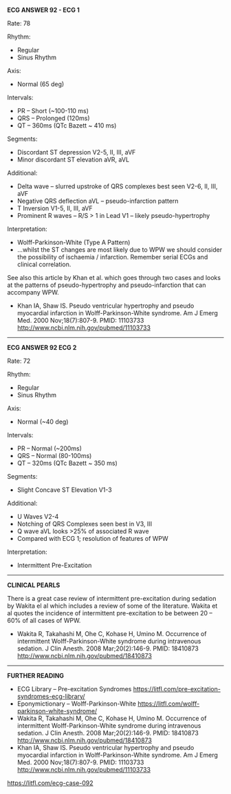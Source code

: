 **ECG ANSWER 92 - ECG 1**

Rate: 78 

Rhythm:
* Regular 
* Sinus Rhythm 

Axis:
* Normal (65 deg) 

Intervals:
* PR – Short (~100-110 ms) 
* QRS – Prolonged (120ms) 
* QT – 360ms (QTc Bazett ~ 410 ms) 

Segments:
* Discordant ST depression V2-5, II, III, aVF 
* Minor discordant ST elevation aVR, aVL 

Additional:
* Delta wave – slurred upstroke of QRS complexes best seen V2-6, II, III, aVF 
* Negative QRS deflection aVL – pseudo-infarction pattern 
* T Inversion V1-5, II, III, aVF 
* Prominent R waves – R/S > 1 in Lead V1 – likely pseudo-hypertrophy 

Interpretation:
* Wolff-Parkinson-White (Type A Pattern)  
* …whilst the ST changes are most likely due to WPW we should consider the possibility of ischaemia / infarction. Remember serial ECGs and clinical correlation. 

See also this article by Khan et al. which goes through two cases and looks at the patterns of pseudo-hypertrophy and pseudo-infarction that can accompany WPW.
* Khan IA, Shaw IS. Pseudo ventricular hypertrophy and pseudo myocardial infarction in Wolff-Parkinson-White syndrome. Am J Emerg Med. 2000 Nov;18(7):807-9. PMID: 11103733 <http://www.ncbi.nlm.nih.gov/pubmed/11103733>

---------------

**ECG ANSWER 92 ECG 2**

Rate: 72 

Rhythm:
* Regular 
* Sinus Rhythm 

Axis:
* Normal (~40 deg) 

Intervals:
* PR – Normal (~200ms) 
* QRS – Normal (80-100ms) 
* QT – 320ms (QTc Bazett ~ 350 ms) 

Segments:
* Slight Concave ST Elevation V1-3 

Additional:
* U Waves V2-4 
* Notching of QRS Complexes seen best in V3, III 
* Q wave aVL looks >25% of associated R wave 
* Compared with ECG 1; resolution of features of WPW 

Interpretation: 
* Intermittent Pre-Excitation 

---------------

**CLINICAL PEARLS**

There is a great case review of intermittent pre-excitation during sedation by Wakita el al which includes a review of some of the literature. Wakita et al quotes the incidence of intermittent pre-excitation to be between 20 – 60% of all cases of WPW.
* Wakita R, Takahashi M, Ohe C, Kohase H, Umino M. Occurrence of intermittent Wolff-Parkinson-White syndrome during intravenous sedation. J Clin Anesth. 2008 Mar;20(2):146-9. PMID: 18410873 <http://www.ncbi.nlm.nih.gov/pubmed/18410873>

---------------

**FURTHER READING**
* ECG Library – Pre-excitation Syndromes <https://litfl.com/pre-excitation-syndromes-ecg-library/>
* Eponymictionary – Wolff-Parkinson-White <https://litfl.com/wolff-parkinson-white-syndrome/>
* Wakita R, Takahashi M, Ohe C, Kohase H, Umino M. Occurrence of intermittent Wolff-Parkinson-White syndrome during intravenous sedation. J Clin Anesth. 2008 Mar;20(2):146-9. PMID: 18410873 <http://www.ncbi.nlm.nih.gov/pubmed/18410873>
* Khan IA, Shaw IS. Pseudo ventricular hypertrophy and pseudo myocardial infarction in Wolff-Parkinson-White syndrome. Am J Emerg Med. 2000 Nov;18(7):807-9. PMID: 11103733 <http://www.ncbi.nlm.nih.gov/pubmed/11103733>

<https://litfl.com/ecg-case-092>